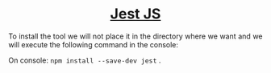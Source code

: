 <h1 style="text-align: center; color: #338DFF;"><a href="https://jestjs.io/es-ES/">Jest JS</a></h1>

<p style="text-align: justify;">To install the tool we will not place it in the directory where we want and we will execute the following command in the console: </p>

<p style="text-align: justify;">On console: <code style="font-size:13px;">npm install --save-dev jest</code> .<p>